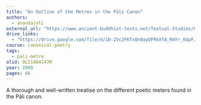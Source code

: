 ```yaml
---
title: "An Outline of the Metres in the Pāḷi Canon"
authors:
  - anandajoti
external_url: "https://www.ancient-buddhist-texts.net/Textual-Studies/Outline/index.htm"
drive_links:
  - "https://drive.google.com/file/d/1D-2Vc2FKfxQn0ayDFRkXfA_RmYr_6GpF/view?usp=sharing"
course: canonical-poetry
tags:
  - pali-metre
olid: OL51484147M
year: 2000
pages: 66
---
```


A thorough and well-written treatise on the different poetic meters found in the Pāli canon.

